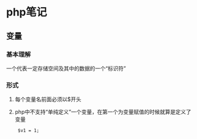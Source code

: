 # php笔记

## 变量

### 基本理解
一个代表一定存储空间及其中的数据的一个“标识符”

### 形式
1. 每个变量名前面必须以$开头
2. php中不支持“单纯定义”一个变量，在第一个为变量赋值的时候就算是定义了变量

		$v1 = 1;